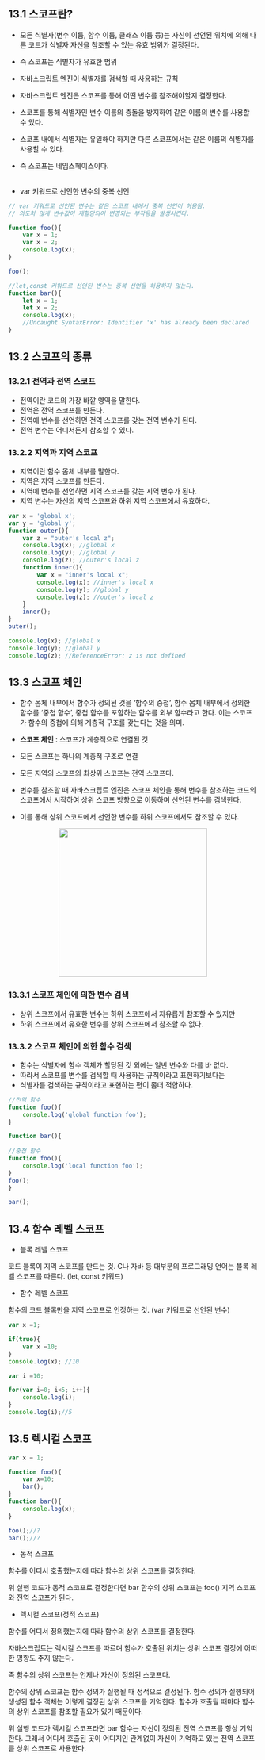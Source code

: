 ## 13.1 스코프란?

- 모든 식별자(변수 이름, 함수 이름, 클래스 이름 등)는 자신이 선언된 위치에 의해 다른 코드가 식별자 자신을 참조할 수 있는 유효 범위가 결정된다.
- 즉 스코프는 식별자가 유효한 범위
- 자바스크립트 엔진이 식별자를 검색할 때 사용하는 규칙

- 자바스크립트 엔진은 스코프를 통해 어떤 변수를 참조해야할지 결정한다.

- 스코프를 통해 식별자인 변수 이름의 충돌을 방지하여 같은 이름의 변수를 사용할 수 있다.

- 스코프 내에서 식별자는 유일해야 하지만 다른 스코프에서는 같은 이름의 식별자를 사용할 수 있다.

- 즉 스코프는 네임스페이스이다.
<br><br>

- var 키워드로 선언한 변수의 중복 선언

```jsx
// var 키워드로 선언된 변수는 같은 스코프 내에서 중복 선언이 허용됨.
// 의도치 않게 변수값이 재할당되어 변경되는 부작용을 발생시킨다.

function foo(){
    var x = 1;
    var x = 2;
    console.log(x);
}

foo();

//let,const 키워드로 선언된 변수는 중복 선언을 허용하지 않는다.
function bar(){
    let x = 1;
    let x = 2;
    console.log(x);
    //Uncaught SyntaxError: Identifier 'x' has already been declared
}

```

 ## 13.2 스코프의 종류 

 ### 13.2.1 전역과 전역 스코프 

- 전역이란 코드의 가장 바깥 영역을 말한다.
- 전역은 전역 스코프를 만든다.
- 전역에 변수를 선언하면 전역 스코프를 갖는 전역 변수가 된다.
- 전역 변수는 어디서든지 참조할 수 있다.

 ### 13.2.2 지역과 지역 스코프 

- 지역이란 함수 몸체 내부를 말한다.
- 지역은 지역 스코프를 만든다.
- 지역에 변수를 선언하면 지역 스코프를 갖는 지역 변수가 된다.
- 지역 변수는 자신의 지역 스코프와 하위 지역 스코프에서 유효하다.

```jsx
var x = 'global x';
var y = 'global y';
function outer(){
    var z = "outer's local z";
    console.log(x); //global x
    console.log(y); //global y
    console.log(z); //outer's local z
    function inner(){
        var x = "inner's local x";
        console.log(x); //inner's local x
        console.log(y); //global y
        console.log(z); //outer's local z
    }
    inner();
}
outer();

console.log(x); //global x
console.log(y); //global y
console.log(z); //ReferenceError: z is not defined

```

 ## 13.3 스코프 체인 

- 함수 몸체 내부에서 함수가 정의된 것을 ‘함수의 중첩’, 함수 몸체 내부에서 정의한 함수를 ‘중첩 함수’, 중첩 함수를 포함하는 함수를 외부 함수라고 한다. 이는 스코프가 함수의 중첩에 의해 계층적 구조를 갖는다는 것을 의미.
-  **스코프 체인** : 스코프가 계층적으로 연결된 것

- 모든 스코프는 하나의 계층적 구조로 연결

- 모든 지역의 스코프의 최상위 스코프는 전역 스코프다.

- 변수를 참조할 때 자바스크립트 엔진은 스코프 체인을 통해 변수를 참조하는 코드의 스코프에서 시작하여 상위 스코프 방향으로 이동하며 선언된 변수를 검색한다.
- 이를 통해 상위 스코프에서 선언한 변수를 하위 스코프에서도 참조할 수 있다.

<p align="center"><img src="https://user-images.githubusercontent.com/85421850/158827917-baf6df45-2285-4ae7-81ba-1adc271839e8.png" width='300px'/>

 ### 13.3.1 스코프 체인에 의한 변수 검색 

- 상위 스코프에서 유효한 변수는 하위 스코프에서 자유롭게 참조할 수 있지만
- 하위 스코프에서 유효한 변수를 상위 스코프에서 참조할 수 없다.

 ### 13.3.2 스코프 체인에 의한 함수 검색 

- 함수는 식별자에 함수 객체가 할당된 것 외에는 일반 변수와 다를 바 없다.
- 따라서 스코프를 변수를 검색할 때 사용하는 규칙이라고 표현하기보다는
- 식별자를 검색하는 규칙이라고 표현하는 편이 좀더 적합하다.

```jsx
//전역 함수
function foo(){
    console.log('global function foo');
}

function bar(){
    
//중첩 함수
function foo(){
    console.log('local function foo');
}
foo();
}

bar();

```

 ## 13.4 함수 레벨 스코프 

- 블록 레벨 스코프

코드 블록이 지역 스코프를 만드는 것. C나 자바 등 대부분의 프로그래밍 언어는 블록 레벨 스코프를 따른다. (let, const 키워드)

- 함수 레벨 스코프

함수의 코드 블록만을 지역 스코프로 인정하는 것. (var 키워드로 선언된 변수)

```jsx
var x =1;

if(true){
    var x =10;
}
console.log(x); //10

var i =10;

for(var i=0; i<5; i++){
    console.log(i);
}
console.log(i);//5

```

 ## 13.5 렉시컬 스코프 

```jsx
var x = 1;

function foo(){
    var x=10;
    bar();
}
function bar(){
    console.log(x);
}

foo();//?
bar();//?

```

- 동적 스코프

함수를 어디서 호출했는지에 따라 함수의 상위 스코프를 결정한다.

위 실행 코드가 동적 스코프로 결정한다면 bar 함수의 상위 스코프는 foo() 지역 스코프와 전역 스코프가 된다.

- 렉시컬 스코프(정적 스코프)

함수를 어디서 정의했는지에 따라 함수의 상위 스코프를 결정한다.

자바스크립트는 렉시컬 스코프를 따르며 함수가 호출된 위치는 상위 스코프 결정에 어떠한 영향도 주지 않는다.

즉 함수의 상위 스코프는 언제나 자신이 정의된 스코프다.

함수의 상위 스코프는 함수 정의가 실행될 때 정적으로 결정된다. 함수 정의가 실행되어 생성된 함수 객체는 이렇게 결정된 상위 스코프를 기억한다. 함수가 호출될 때마다 함수의 상위 스코프를 참조할 필요가 있기 때문이다.

위 실행 코드가 렉시컬 스코프라면 bar 함수는 자신이 정의된 전역 스코프를 항상 기억한다. 그래서 어디서 호출된 곳이 어디지인 관계없이 자신이 기억하고 있는 전역 스코프를 상위 스코프로 사용한다.
